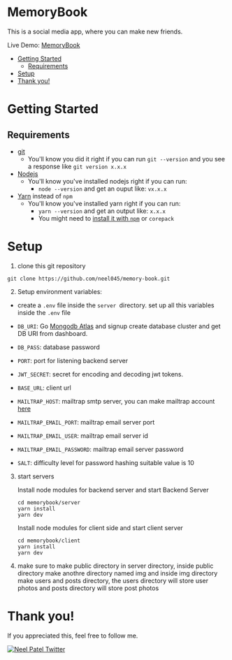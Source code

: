 # MemoryBook

This is a social media app, where you can make new friends.

Live Demo: [MemoryBook](https://memory-book-client.netlify.app/)

-   [Getting Started](#getting-started)
    -   [Requirements](#requirements)
-   [Setup](#setup)
-   [Thank you!](#thank-you)

# Getting Started

## Requirements

-   [git](https://git-scm.com/book/en/v2/Getting-Started-Installing-Git)
    -   You'll know you did it right if you can run `git --version` and you see a response like `git version x.x.x`
-   [Nodejs](https://nodejs.org/en/)
    -   You'll know you've installed nodejs right if you can run:
        -   `node --version` and get an ouput like: `vx.x.x`
-   [Yarn](https://yarnpkg.com/getting-started/install) instead of `npm`
    -   You'll know you've installed yarn right if you can run:
        -   `yarn --version` and get an output like: `x.x.x`
        -   You might need to [install it with `npm`](https://classic.yarnpkg.com/lang/en/docs/install/) or `corepack`

# Setup

1. clone this git repository

```
git clone https://github.com/neel045/memory-book.git
```

2. Setup environment variables:

-   create a `.env` file inside the `server `directory.
    set up all this variables inside the `.env` file

-   `DB_URI`: Go [Mongodb Atlas](https://www.mongodb.com/cloud/atlas/register) and signup create database cluster and get DB URI from dashboard.

-   `DB_PASS`: database password
-   `PORT`: port for listening backend server
-   `JWT_SECRET`: secret for encoding and decoding jwt tokens.
-   `BASE_URL`: client url
-   `MAILTRAP_HOST`: mailtrap smtp server, you can make mailtrap account [here](https://mailtrap.io/)
-   `MAILTRAP_EMAIL_PORT`: mailtrap email server port
-   `MAILTRAP_EMAIL_USER`: mailtrap email server id
-   `MAILTRAP_EMAIL_PASSWORD`: mailtrap email server password
-   `SALT`: difficulty level for password hashing suitable value is 10

3. start servers

    Install node modules for backend server and start Backend Server

    ```
    cd memorybook/server
    yarn install
    yarn dev
    ```

    Install node modules for client side and start client server

    ```
    cd memorybook/client
    yarn install
    yarn dev
    ```

4. make sure to make public directory in server directory, inside public directory make anothre directory named img and inside img directory make users and posts directory, the users directory will store user photos and posts directory will store post photos

# Thank you!

If you appreciated this, feel free to follow me.

[![Neel Patel Twitter](https://img.shields.io/badge/Twitter-1DA1F2?style=for-the-badge&logo=twitter&logoColor=white)](https://twitter.com/patelneel045)
